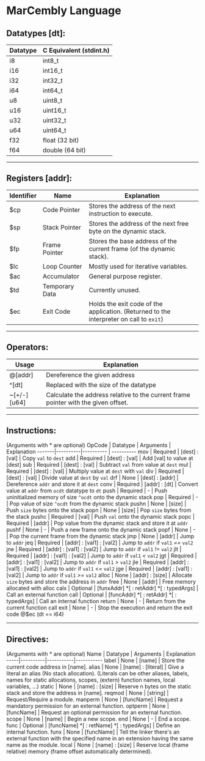 # MarCembly Language

## Datatypes [dt]:
Datatype | C Equivalent (stdint.h)
---------|------------
i8 | int8_t
i16 | int16_t
i32 | int32_t
i64 | int64_t
u8 | uint8_t
u16 | uint16_t
u32 | uint32_t
u64 | uint64_t
f32 | float (32 bit)
f64 | double (64 bit)
***

## Registers [addr]:
Identifier | Name | Explanation
-----------|------|------------
$cp | Code Pointer | Stores the address of the next instruction to execute.
$sp | Stack Pointer | Stores the address of the next free byte on the dynamic stack.
$fp | Frame Pointer | Stores the base address of the current frame (of the dynamic stack).
$lc | Loop Counter | Mostly used for iterative variables.
$ac | Accumulator | General purpose register.
$td | Temporary Data | Currently unused.
$ec | Exit Code | Holds the exit code of the application. (Returned to the interpreter on call to `exit`)
***

## Operators:
Usage | Explanation
-----------|-----------
@[addr] | Dereference the given address
^[dt] | Replaced with the size of the datatype
~[+/-][u64] | Calculate the address relative to the current frame pointer with the given offset.
***

## Instructions:
(Arguments with * are optional)
OpCode | Datatype | Arguments | Explanation
-------|----------|---------- | ----------
mov | Required | [dest] : [val] | Copy `val` to `dest`
add | Required | [dest] : [val] | Add [val] to value at [dest]
sub | Required | [dest] : [val] | Subtract `val` from value at `dest`
mul | Required | [dest] : [val] | Multiply value at `dest` with `val`
div | Required | [dest] : [val] | Divide value at `dest` by `val`
drf | None | [dest] : [addr] | Dereference `addr` and store it at `dest`
conv | Required | [addr] : [dt] | Convert value at `addr` from `ocdt` datatype to `dt`
push | Required | - | Push uninitialized memory of size `^ocdt` onto the dynamic stack
pop | Required | - | Pop value of size `^ocdt` from the dynamic stack
pushn | None | [size] | Push `size` bytes onto the stack
popn | None | [size] | Pop `size` bytes from the stack
pushc | Required | [val] | Push `val` onto the dynamic stack
popc | Required | [addr] | Pop value from the dynamic stack and store it at `addr`
pushf | None | - | Push a new frame onto the dynamic stack
popf | None | - | Pop the current frame from the dynamic stack
jmp | None | [addr] | Jump to `addr`
jeq | Required | [addr] : [val1] : [val2] | Jump to `addr` if `val1` _==_ `val2`
jne | Required | [addr] : [val1] : [val2] | Jump to `addr` if `val1` _!=_ `val2`
jlt | Required | [addr] : [val1] : [val2] | Jump to `addr` if `val1` _<_ `val2`
jgt | Required | [addr] : [val1] : [val2] | Jump to `addr` if `val1` _>_ `val2`
jle | Required | [addr] : [val1] : [val2] | Jump to `addr` if `val1` _<=_ `val2`
jge | Required | [addr] : [val1] : [val2] | Jump to `addr` if `val1` _>=_ `val2`
alloc | None | [addr] : [size] | Allocate `size` bytes and store the address in `addr`
free | None | [addr] | Free memory allocated with alloc
calx | Optional | [funxAddr] *[ : retAddr] *[ : typedArgs] | Call an external function
call | Optional | [funcAddr] *[ : retAddr] *[ : typedArgs] | Call an internal function
return | None | - | Return from the current function call
exit | None | - | Stop the execution and return the exit code @$ec (dt == i64)
***

## Directives:
(Arguments with * are optional)
Name | Datatype | Arguments | Explanation
-----|----------|-----------|-----------
label | None | [name] | Store the current code address in [name].
alias | None |  [name] : [literal] | Give a literal an alias (No stack allocation). (Literals can be other aliases, labels, names for static allocations, scopes, (extern) function names, local variables, ...)
static | None | [name] : [size] | Reserve n bytes on the static stack and store the address in [name].
reqmod | None | [string] | Request/Require a module.
manperm | None | [funcName] | Request a mandatory permission for an external function.
optperm | None | [funcName] | Request an optional permission for an external function.
scope | None | [name] | Begin a new scope.
end | None | - | End a scope.
func | Optional | [funcName] *[ : retName] *[ : typedArgs] | Define an internal function.
funx | None | [funcName] | Tell the linker there's an external function with the specified name in an extension having the same name as the module.
local | None | [name] : [size] | Reserve local (frame relative) memory (frame offset automatically determined).